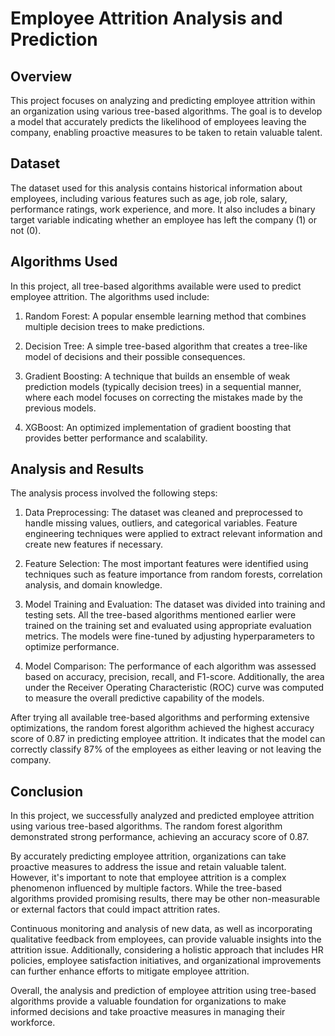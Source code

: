 # Employee Attrition Analysis and Prediction

## Overview

This project focuses on analyzing and predicting employee attrition within an organization using various tree-based algorithms. The goal is to develop a model that accurately predicts the likelihood of employees leaving the company, enabling proactive measures to be taken to retain valuable talent.

## Dataset

The dataset used for this analysis contains historical information about employees, including various features such as age, job role, salary, performance ratings, work experience, and more. It also includes a binary target variable indicating whether an employee has left the company (1) or not (0).

## Algorithms Used

In this project, all tree-based algorithms available were used to predict employee attrition. The algorithms used include:

1. Random Forest: A popular ensemble learning method that combines multiple decision trees to make predictions.

2. Decision Tree: A simple tree-based algorithm that creates a tree-like model of decisions and their possible consequences.

3. Gradient Boosting: A technique that builds an ensemble of weak prediction models (typically decision trees) in a sequential manner, where each model focuses on correcting the mistakes made by the previous models.

4. XGBoost: An optimized implementation of gradient boosting that provides better performance and scalability.

## Analysis and Results

The analysis process involved the following steps:

1. Data Preprocessing: The dataset was cleaned and preprocessed to handle missing values, outliers, and categorical variables. Feature engineering techniques were applied to extract relevant information and create new features if necessary.

2. Feature Selection: The most important features were identified using techniques such as feature importance from random forests, correlation analysis, and domain knowledge.

3. Model Training and Evaluation: The dataset was divided into training and testing sets. All the tree-based algorithms mentioned earlier were trained on the training set and evaluated using appropriate evaluation metrics. The models were fine-tuned by adjusting hyperparameters to optimize performance.

4. Model Comparison: The performance of each algorithm was assessed based on accuracy, precision, recall, and F1-score. Additionally, the area under the Receiver Operating Characteristic (ROC) curve was computed to measure the overall predictive capability of the models.

After trying all available tree-based algorithms and performing extensive optimizations, the random forest algorithm achieved the highest accuracy score of 0.87 in predicting employee attrition. It indicates that the model can correctly classify 87% of the employees as either leaving or not leaving the company.

## Conclusion

In this project, we successfully analyzed and predicted employee attrition using various tree-based algorithms. The random forest algorithm demonstrated strong performance, achieving an accuracy score of 0.87.

By accurately predicting employee attrition, organizations can take proactive measures to address the issue and retain valuable talent. However, it's important to note that employee attrition is a complex phenomenon influenced by multiple factors. While the tree-based algorithms provided promising results, there may be other non-measurable or external factors that could impact attrition rates.

Continuous monitoring and analysis of new data, as well as incorporating qualitative feedback from employees, can provide valuable insights into the attrition issue. Additionally, considering a holistic approach that includes HR policies, employee satisfaction initiatives, and organizational improvements can further enhance efforts to mitigate employee attrition.

Overall, the analysis and prediction of employee attrition using tree-based algorithms provide a valuable foundation for organizations to make informed decisions and take proactive measures in managing their workforce.
